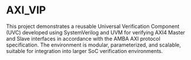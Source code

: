# AXI_VIP
This project demonstrates a reusable Universal Verification Component (UVC) developed using SystemVerilog and UVM for verifying AXI4 Master and Slave interfaces in accordance with the AMBA AXI protocol specification. The environment is modular, parameterized, and scalable, suitable for integration into larger SoC verification environments.
